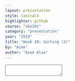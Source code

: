 ```yaml
---
layout: presentation
style: laminal4
highlighter: github
course: "sbe201"
category: "presentation"
year: "2019"
title: "Week 10: Sorting (2)"
by: "Asem"
author: "Asem Alaa"
---
```



<textarea id="source">


---
## Sorting overview

1. .green[Bubble sorting]: $O(n^2)$
2. .green[Selection sorting]: $O(n^2)$
3. .green[Heap sort]: $O(nlog(n))$
--
1. Insertion sort
--
1. Merge sort
--
1. Quick sort



---
## Insertion sorting
.footnote[Objects Abstraction Data Structures and Design Using C++, Elliot B. Koffman and Paul A.T. Wolfgang]

* Inspired by Cards players.

--
<img src="cards.png" width="90%">

--
.center[<img src="insertion.png" width="50%">]


---
### Insertion sorting: in-class demo


--
```c++
void insertionSort(std::vector<int> &data)
{
    for (int i = 1; i < data.size(); ++i)
    {
        for (int j = i; j > 0; --j)
        {
            if (data[j] < data[j - 1])
            {
                std::swap(data[j], data[j - 1]);
            }
            else break;
        }
    }
}
```

--
#### Pull-request to add the implementation

---
## Divide and Conquer Strategy: The Merge Sorting

1. Break the big problem into smaller ones.
2. Solve the smaller problems.
3. Combine the solutions to get the solution of the big problem.

---
| Merge Sort animated |
|--------------------|
| ![merge](/gallery/Merge-sort-example-300px.gif) |
| [Creative Commons](https://en.wikipedia.org/wiki/File:Merge-sort-example-300px.gif) |

---
### Complexity Analysis

| Merge Sort Analysis via diagram |
|-----------------|
| ![mergoh](/gallery/mergecomplexity.png) |
| [CC-BY-NC-SA](https://www.khanacademy.org/computing/computer-science/algorithms/merge-sort/a/analysis-of-merge-sort) |

---
For advanced details, see [Analysis of merge sort \| Khan Academy](https://www.khanacademy.org/computing/computer-science/algorithms/merge-sort/a/analysis-of-merge-sort).


---
### Implementation

--
#### Divide and Conquer

```c++
void mergeSort( std::vector< double > &a , int low, int high)
{
	if (low < high)
	{
		int mid=(low+high)/2;
		// Split the data into two half.
		mergeSort(a, low, mid);
		mergeSort(a, mid+1, high);
 
		// Merge them to get sorted output.
		merge(a, low, mid, high);
	}
}
```

---
#### Combine the small solutions
##### Make external copies

```c++
void merge( std::vector< double > &a , int low, int mid , int high )
{
    int n1 = mid - low + 1;
    int n2 =  high - mid;
 
    std::queue<double> left, right;
    
    for (int i = 0; i < n1; i++)
        left.push( a[low + i] );
    for (int i = 0; i < n2; i++)
        right.push( a[mid + 1 + i]);
}
```

---
#### Combine the small solutions
##### combine the solutions

```c++ 
int offset = low;
while( !left.empty() && !right.empty())
{
    if( left.front() < right.front())
    {
        a[ offset ] = left.front();
        left.pop();
    }
    else
    {
        a[ offset ] = right.front();
        right.pop();
    }
    ++offset;
}
```

---
#### Combine the small solutions
##### combine the solutions

```c++
while( !left.empty())
{
    a[ offset++ ] = left.front();
    left.pop();
}
while( !right.empty())
{
    a[ offset++ ] = right.front();
    right.pop();
}
```

---
### John Von Neumann

| John Von Neumann (1903-1957) |
|--------------------|
| <img src="/gallery/JohnvonNeumann-LosAlamos.gif" width="40%"> |

--
* Game Theory
--
* Quantum Mechanics
--
* Ergodic Theory
--
* Computer Science
--
* [{Manhattan Project}](https://en.wikipedia.org/wiki/Manhattan_Project).


---
## Divide and Conquer Strategy: The Quick Sorting


| Quick Sort animated |
|--------------------|
| ![quick](/gallery/quick_sort_partition_animation.gif) |
| [source](https://www.tutorialspoint.com/data_structures_algorithms/quick_sort_algorithm.htm) |


---
Pivot selection:

1. first element
1. last element
1. median
1. random


---
### QuickSort: Implementation
#### Divide and Conquer

```c++
void quickSort( std::vector< double > &a, int low, int high)
{
    if (low < high)
    {
        int pIdx = partition(a, low, high);
        quickSort(a, low, pIdx - 1);  // Before pIdx
        quickSort(a, pIdx + 1, high); // After pIdx
    }
}
```

---

### QuickSort: Implementation
#### Solve smaller problems
```c++
int partition( std::vector< double > &a, int low, int high )
{
    int pivot = a[low];  
 
    int i = low , j = high;

    while( i <= j )
    {
        while( a[ i ] < pivot ) ++i;
        while( a[ j ] > pivot ) --j;
        if( i <= j )
            std::swap( a[i++] , a[j--]);
    }
    return low;
}
```


---
The source code:

```bash
git clone git@github.com:sbme-tutorials/sbe201-merge-quick.git
```


---
class: center
## Stable sorting vs. non-stable sorting

<figure >
<img src="stable.png" width="70%">
<figcaption>Image showing the effect of stable sorting</figcaption>
</figure>

<figure >
<img src="nonstable.png" width="70%">
<figcaption>Image showing the effect of unstable sorting</figcaption>
</figure>

[{Stability in Sorting Algorithms — A Treatment of Equality}](https://medium.freecodecamp.org/stability-in-sorting-algorithms-a-treatment-of-equality-fa3140a5a539)


---
## Stable sorting vs. non-stable sorting

--
### Stable Sorting Algorithms:-

- Insertion Sort
- Merge Sort
- Bubble Sort

--
### Unstable Sorting Algorithms:-

- Heap Sort
- Selection sort
- Quick Sort


---
## Sorting applications

--
1. Make data searchable (e.g binary search, suffix arrays).
--
1. Lossless compression algorithms (e.g suffix arrays).
--
1. Lossy compression algorithms (e.g sort eigen values in PCA)
--
1. Machine learning (e.g nearest neighbors)
--
1. Networks analysis (e.g minimum spanning trees)


---
## The Sound of Sorting

### "Audibilization" and Visualization of Sorting Algorithms


[{The Sound of Sorting}](http://panthema.net/2013/sound-of-sorting/)

---
<iframe width="560" height="315" src="https://www.youtube.com/embed/kPRA0W1kECg" frameborder="0" allow="autoplay; encrypted-media" allowfullscreen></iframe>


---
## Nonesense sorting algorithms

--
### Sleep sorting

<img src="sleep-sort.png" width="70%">


---
## Nonesense sorting algorithms

--
### StalinSort

<img src="stalin-sort.jpg" width="70%">

---
## Nonesense sorting algorithms

--
### Thanossort

<img src="thanos.png" width="90%">


---
## Nonesense sorting algorithms

--
### existentialCrisisSort

<img src="existential.png" width="90%">

</textarea>
    
